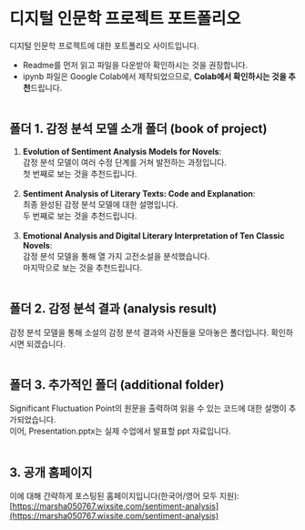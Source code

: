 # 디지털 인문학 프로젝트 포트폴리오

디지털 인문학 프로젝트에 대한 포트폴리오 사이트입니다.<br>
- Readme를 먼저 읽고 파일을 다운받아 확인하시는 것을 권장합니다.
- ipynb 파일은 Google Colab에서 제작되었으므로, **Colab에서 확인하시는 것을 추천**드립니다.<br><br>

## 폴더 1. 감정 분석 모델 소개 폴더 (book of project)
1. **Evolution of Sentiment Analysis Models for Novels**:<br>
   감정 분석 모델이 여러 수정 단계를 거쳐 발전하는 과정입니다.<br>
   첫 번째로 보는 것을 추천드립니다.<br><br>
2. **Sentiment Analysis of Literary Texts: Code and Explanation**:<br>
   최종 완성된 감정 분석 모델에 대한 설명입니다.<br>
   두 번째로 보는 것을 추천드립니다.<br><br>
3. **Emotional Analysis and Digital Literary Interpretation of Ten Classic Novels**:<br>
   감정 분석 모델을 통해 열 가지 고전소설을 분석했습니다.<br>
   마지막으로 보는 것을 추천드립니다.<br><br>

## 폴더 2. 감정 분석 결과 (analysis result)
감정 분석 모델을 통해 소설의 감정 분석 결과와 사진들을 모아놓은 폴더입니다. 확인하시면 되겠습니다.<br><br>

## 폴더 3. 추가적인 폴더 (additional folder)
Significant Fluctuation Point의 원문을 출력하여 읽을 수 있는 코드에 대한 설명이 추가되었습니다.<br>
이어, Presentation.pptx는 실제 수업에서 발표할 ppt 자료입니다.<br><br>

## 3. 공개 홈페이지
이에 대해 간략하게 포스팅된 홈페이지입니다(한국어/영어 모두 지원): <br>
[https://marsha050767.wixsite.com/sentiment-analysis](https://marsha050767.wixsite.com/sentiment-analysis)

